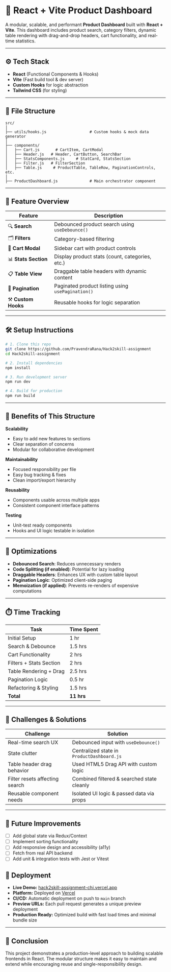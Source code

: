 # 🛒 React + Vite Product Dashboard

A modular, scalable, and performant **Product Dashboard** built with **React + Vite**. This dashboard includes product search, category filters, dynamic table rendering with drag-and-drop headers, cart functionality, and real-time statistics.

---

## ⚙️ Tech Stack

- **React** (Functional Components & Hooks)
- **Vite** (Fast build tool & dev server)
- **Custom Hooks** for logic abstraction
- **Tailwind CSS** (for styling)

---

## 📁 File Structure

```
src/
│
├── utils/hooks.js                   # Custom hooks & mock data generator
│
├── components/
│   ├── Cart.js       # CartItem, CartModal
│   ├── Header.js   # Header, CartButton, SearchBar
│   ├── StatsComponents.js     # StatCard, StatsSection
│   ├── Filter.js   # FilterSection
│   ├── Table.js     # ProductTable, TableRow, PaginationControls, etc.
│
├── ProductDashboard.js              # Main orchestrator component
```

---

## 🧩 Feature Overview

| Feature             | Description |
|---------------------|-------------|
| 🔍 **Search**        | Debounced product search using `useDebounce()` |
| 🗂️ **Filters**       | Category-based filtering |
| 🛒 **Cart Modal**    | Sidebar cart with product controls |
| 📊 **Stats Section** | Display product stats (count, categories, etc.) |
| 📋 **Table View**    | Draggable table headers with dynamic content |
| 🔁 **Pagination**    | Paginated product listing using `usePagination()` |
| ⚒️ **Custom Hooks**  | Reusable hooks for logic separation |

---

## 🛠️ Setup Instructions

```bash
# 1. Clone this repo
git clone https://github.com/PravendraRana/Hack2skill-assignment
cd Hack2skill-assignment

# 2. Install dependencies
npm install

# 3. Run development server
npm run dev

# 4. Build for production
npm run build
```

---

## 🚀 Benefits of This Structure

**Scalability**
- Easy to add new features to sections
- Clear separation of concerns
- Modular for collaborative development

**Maintainability**
- Focused responsibility per file
- Easy bug tracking & fixes
- Clean import/export hierarchy

**Reusability**
- Components usable across multiple apps
- Consistent component interface patterns

**Testing**
- Unit-test ready components
- Hooks and UI logic testable in isolation

---

## 🧠 Optimizations

- **Debounced Search**: Reduces unnecessary renders
- **Code Splitting (if enabled)**: Potential for lazy loading
- **Draggable Headers**: Enhances UX with custom table layout
- **Pagination Logic**: Optimized client-side paging
- **Memoization (if applied)**: Prevents re-renders of expensive computations

---

## ⏱️ Time Tracking

| Task                      | Time Spent |
|---------------------------|------------|
| Initial Setup             | 1 hr       |
| Search & Debounce         | 1.5 hrs    |
| Cart Functionality        | 2 hrs      |
| Filters + Stats Section   | 2 hrs      |
| Table Rendering + Drag    | 2.5 hrs    |
| Pagination Logic          | 0.5 hr       |
| Refactoring & Styling     | 1.5 hrs    |
| **Total**                 | **11 hrs**  |

---

## 🧩 Challenges & Solutions

| Challenge                            | Solution |
|--------------------------------------|----------|
| Real-time search UX                  | Debounced input with `useDebounce()` |
| State clutter                        | Centralized state in `ProductDashboard.js` |
| Table header drag behavior           | Used HTML5 Drag API with custom logic |
| Filter resets affecting search       | Combined filtered & searched state cleanly |
| Reusable component needs             | Isolated UI logic & passed data via props |

---

## 📌 Future Improvements

- [ ] Add global state via Redux/Context
- [ ] Implement sorting functionality
- [ ] Add responsive design and accessibility (a11y)
- [ ] Fetch from real API backend
- [ ] Add unit & integration tests with Jest or Vitest

## 📌 Deployment 

- **Live Demo:** [hack2skill-assignment-chi.vercel.app](https://hack2skill-assignment-chi.vercel.app/)
- **Platform:** Deployed on [Vercel](https://vercel.com/)
- **CI/CD:** Automatic deployment on push to `main` branch
- **Preview URLs:** Each pull request generates a unique preview deployment
- **Production Ready:** Optimized build with fast load times and minimal bundle size

---

## 🙌 Conclusion

This project demonstrates a production-level approach to building scalable frontends in React. The modular structure makes it easy to maintain and extend while encouraging reuse and single-responsibility design.